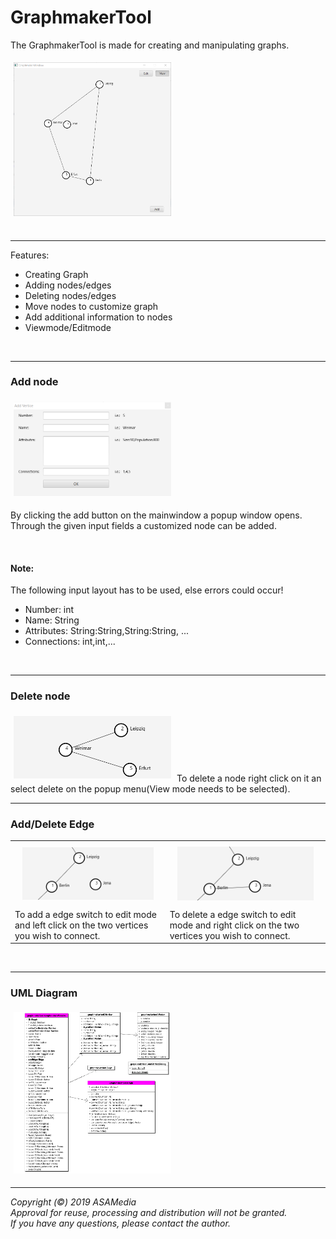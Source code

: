 # GraphmakerTool
The GraphmakerTool is made for creating and manipulating graphs.
<div>
  <img src="/images/mainwindow1.PNG" alt="Screenshot" title="Screenshot-1" width="50%" style="margin:5px"/>
</div>
<br>
<hr>
Features:
<ul>
  <li>Creating Graph</li>
  <li>Adding nodes/edges</li>
  <li>Deleting nodes/edges</li>
  <li>Move nodes to customize graph</li>
  <li>Add additional information to nodes</li>
  <li>Viewmode/Editmode</li>
</ul>
<br><hr>
<h3>Add node</h3>
<div>
  <img src="/images/addwindow.PNG" alt="Screenshot" title="Screenshot-2" width="50%" style="margin:5px"/>
  <p>By clicking the add button on the mainwindow a popup window opens.<br> 
  Through the given input fields a customized node can be added.<p><br>
</div>
  <h4>Note:</h4> The following input layout has to be used, else errors could occur!<br>
  <ul>
  <li>Number: int</li>
  <li>Name: String</li>
  <li>Attributes: String:String,String:String, ...</li>
  <li>Connections: int,int,...</li>
</ul>
<br><hr>
<h3>Delete node</h3>
<img src="/images/deleteanimation.gif" alt="Screenshot" title="Screenshot-3" width="50%" style="margin:5px"/>
To delete a node right click on it an select delete on the popup menu(View mode needs to be selected).
<br><hr>
<h3>Add/Delete Edge</h3>
 <table style="width:100%">
  <tr>
    <th><img src="/images/addedgeanimation.gif" alt="Screenshot" title="Screenshot-4" width="90%" style="margin:5px"/></th>
    <th><img src="/images/deleteedgeanimation.gif" alt="Screenshot" title="Screenshot-5" width="90%" style="margin:5px"/></th>
  </tr>
  <tr>
    <td>To add a edge switch to edit mode and left click on the two vertices you wish to connect.</td>
    <td>To delete a edge switch to edit mode and right click on the two vertices you wish to connect.</td>
  </tr>
</table> 
<br><hr>
<h3>UML Diagram</h3>
<img src="/images/uml.PNG" alt="Screenshot" title="Screenshot-6" width="50%" style="margin:5px"/>
<hr>

<i>
Copyright (&copy;) 2019 ASAMedia<br>
Approval for reuse, processing and distribution will not be granted.<br>
If you have any questions, please contact the author.</i>
